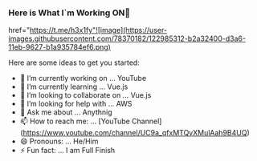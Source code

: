 ### Here is What I`m Working ON👋

href="https://t.me/h3x1fy"![image](https://user-images.githubusercontent.com/78370182/122985312-b2a32400-d3a6-11eb-9627-b1a935784ef6.png)

Here are some ideas to get you started:

- 🔭 I’m currently working on ... YouTube
- 🌱 I’m currently learning ... Vue.js
- 👯 I’m looking to collaborate on ... Vue.js
- 🤔 I’m looking for help with ... AWS
- 💬 Ask me about ... Anythnig 
- 📫 How to reach me: ... [YouTube Channel] (https://www.youtube.com/channel/UC9a_qfxMTQvXMulAah9B4UQ)
- 😄 Pronouns: ... He/Him
- ⚡ Fun fact: ... I am Full Finish

